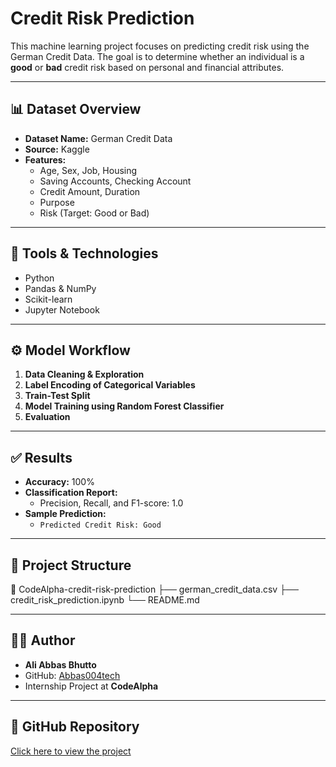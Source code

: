 # Credit Risk Prediction

This machine learning project focuses on predicting credit risk using the German Credit Data. The goal is to determine whether an individual is a **good** or **bad** credit risk based on personal and financial attributes.

---

## 📊 Dataset Overview

- **Dataset Name:** German Credit Data
- **Source:** Kaggle
- **Features:**
  - Age, Sex, Job, Housing
  - Saving Accounts, Checking Account
  - Credit Amount, Duration
  - Purpose
  - Risk (Target: Good or Bad)

---

## 🔧 Tools & Technologies

- Python
- Pandas & NumPy
- Scikit-learn
- Jupyter Notebook

---

## ⚙️ Model Workflow

1. **Data Cleaning & Exploration**
2. **Label Encoding of Categorical Variables**
3. **Train-Test Split**
4. **Model Training using Random Forest Classifier**
5. **Evaluation**

---

## ✅ Results

- **Accuracy:** 100%
- **Classification Report:**
  - Precision, Recall, and F1-score: 1.0
- **Sample Prediction:**  
  - `Predicted Credit Risk: Good`

---

## 📁 Project Structure

📂 CodeAlpha-credit-risk-prediction
├── german_credit_data.csv
├── credit_risk_prediction.ipynb
└── README.md


---

## 👨‍💻 Author

- **Ali Abbas Bhutto**
- GitHub: [Abbas004tech](https://github.com/Abbas004tech)
- Internship Project at **CodeAlpha**

---

## 🔗 GitHub Repository

[Click here to view the project](https://github.com/Abbas004tech/CodeAlpha-credit-risk-prediction)





